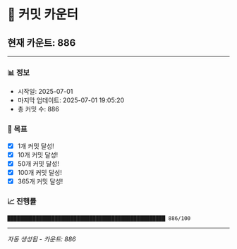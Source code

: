 # 🔢 커밋 카운터

## 현재 카운트: 886

---

### 📊 정보
- 시작일: 2025-07-01
- 마지막 업데이트: 2025-07-01 19:05:20
- 총 커밋 수: 886

### 🎯 목표
- [x] 1개 커밋 달성!
- [x] 10개 커밋 달성!
- [x] 50개 커밋 달성!
- [x] 100개 커밋 달성!
- [x] 365개 커밋 달성!

### 📈 진행률
```
██████████████████████████████████████████████████ 886/100
```

---
*자동 생성됨 - 카운트: 886*
